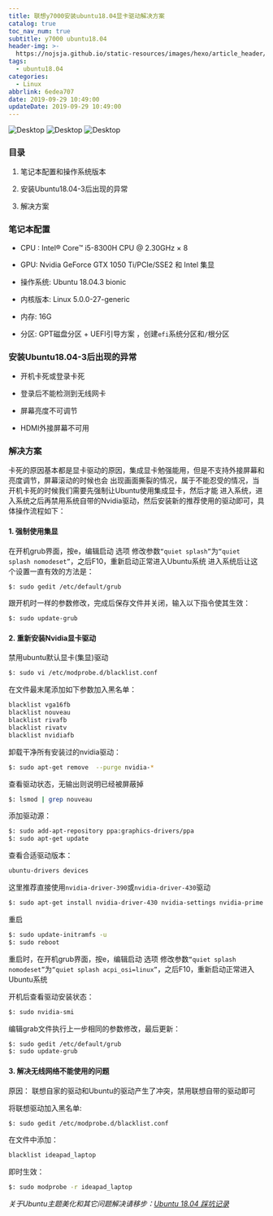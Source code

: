```yaml
---
title: 联想y7000安装ubuntu18.04显卡驱动解决方案
catalog: true
toc_nav_num: true
subtitle: y7000 ubuntu18.04
header-img: >-
  https://nojsja.github.io/static-resources/images/hexo/article_header/article_header.jpg
tags:
  - ubuntu18.04
categories:
  - Linux
abbrlink: 6edea707
date: 2019-09-29 10:49:00
updateDate: 2019-09-29 10:49:00
---
```



![Desktop](Desktop3.png)
![Desktop](Desktop2.png)
![Desktop](Desktop.png)

### 目录

1. 笔记本配置和操作系统版本

2. 安装Ubuntu18.04-3后出现的异常

3. 解决方案

### 笔记本配置

* CPU : Intel® Core™ i5-8300H CPU @ 2.30GHz × 8

* GPU: Nvidia GeForce GTX 1050 Ti/PCIe/SSE2 和 Intel 集显

* 操作系统: Ubuntu 18.04.3 bionic

* 内核版本: Linux 5.0.0-27-generic

* 内存: 16G

* 分区:  GPT磁盘分区 + UEFI引导方案 ，创建`efi`系统分区和`/`根分区

### 安装Ubuntu18.04-3后出现的异常

* 开机卡死或登录卡死

* 登录后不能检测到无线网卡

* 屏幕亮度不可调节

* HDMI外接屏幕不可用

### 解决方案

卡死的原因基本都是显卡驱动的原因，集成显卡勉强能用，但是不支持外接屏幕和亮度调节，屏幕滚动的时候也会
出现画面撕裂的情况，属于不能忍受的情况，当开机卡死的时候我们需要先强制让Ubuntu使用集成显卡，然后才能
进入系统，进入系统之后再禁用系统自带的Nvidia驱动，然后安装新的推荐使用的驱动即可，具体操作流程如下：

#### 1.  强制使用集显

在开机grub界面，按e，编辑启动 选项
修改参数`“quiet splash”`为`“quiet splash nomodeset”`，之后F10，重新启动正常进入Ubuntu系统
进入系统后让这个设置一直有效的方法是：

```sh
$: sudo gedit /etc/default/grub
```

跟开机时一样的参数修改，完成后保存文件并关闭，输入以下指令使其生效：

```sh
$: sudo update-grub
```

#### 2. 重新安装Nvidia显卡驱动

禁用ubuntu默认显卡(集显)驱动

```sh
$: sudo vi /etc/modprobe.d/blacklist.conf
```

在文件最末尾添加如下参数加入黑名单：

```sh
blacklist vga16fb
blacklist nouveau
blacklist rivafb
blacklist rivatv
blacklist nvidiafb
```

卸载干净所有安装过的nvidia驱动：

```sh
$: sudo apt-get remove  --purge nvidia-*
```

查看驱动状态，无输出则说明已经被屏蔽掉

```sh
$: lsmod | grep nouveau
```

添加驱动源：

```sh
$: sudo add-apt-repository ppa:graphics-drivers/ppa
$: sudo apt-get update
```

查看合适驱动版本：

```sh
ubuntu-drivers devices
```

这里推荐直接使用`nvidia-driver-390`或`nvidia-driver-430`驱动

```sh
$: sudo apt-get install nvidia-driver-430 nvidia-settings nvidia-prime
```

重启

```sh
$: sudo update-initramfs -u
$: sudo reboot
```

重启时，在开机grub界面，按e，编辑启动 选项
修改参数`“quiet splash nomodeset”`为`“quiet splash acpi_osi=linux”`，之后F10，重新启动正常进入Ubuntu系统

开机后查看驱动安装状态：

```sh
$: sudo nvidia-smi
```

编辑grab文件执行上一步相同的参数修改，最后更新：

```sh
$: sudo gedit /etc/default/grub
$: sudo update-grub
```

#### 3. 解决无线网络不能使用的问题

原因： 联想自家的驱动和Ubuntu的驱动产生了冲突，禁用联想自带的驱动即可

将联想驱动加入黑名单:

```sh
$: sudo gedit /etc/modprobe.d/blacklist.conf
```

在文件中添加：

```sh
blacklist ideapad_laptop
```

即时生效：

```sh
$: sudo modprobe -r ideapad_laptop
```

_关于Ubuntu主题美化和其它问题解决请移步：[Ubuntu 18.04 踩坑记录](https://www.jianshu.com/p/23b0d3015db8)_